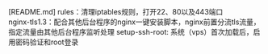 [README.md]
rules：清理iptables规则，打开22、80以及443端口</br>
nginx-tls1.3：配合其他后台程序的nginx一键安装脚本，nginx前置分流tls流量，指定流量由其他后台程序监听处理
setup-ssh-root: 系统（vps）首次加载后，启用密码验证和root登录
